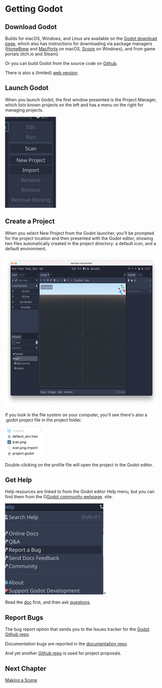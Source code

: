 # Getting Godot

## Download Godot

Builds for macOS, Windows, and Linux are available on the [Godot download page](https://godotengine.org/download),
which also has instructions for downloading via package managers ([HomeBrew](https://formulae.brew.sh/cask/godot#default) and [MacPorts](https://ports.macports.org/port/godot/) on macOS, [Scoop](https://scoop.sh/) on Windows),
and from game portals (itch.io and Steam).

Or you can build Godot from the source code on
[Github](https://github.com/godotengine/godot).

There is also a (limited) [web version](https://editor.godotengine.org/releases/latest/).

## Launch Godot

When you launch Godot, the first window presented is the Project Manager,
which lists known projects on the left and has a menu on the right for managing projects.

<img src="images/projectmanagermenu.png" height="300">

## Create a Project

When you select New Project from the Godot launcher, you'll be prompted for the project location and then presented with the Godot editor, showing two files automatically created in the project directory: a default icon, and a default environment.

<img src="images/newproject.png" height="500">

If you look in the file system on your computer, you'll see there's also a .godot project file in the project folder.

<img src="images/newprojectfiles.png" height="100">

Double-clicking on the profile file will open the project in the Godot editor.

## Get Help

Help resources are linked to from the Godot editor Help menu, but you can find them from the G[Godot community webpage](https://godotengine.org/community).
 site.

<img src="images/reportbug.png" height="300">>

Read the [doc](https://docs.godotengine.org/en/stable/) first, and then
ask [questions](https://godotengine.org/qa/).

## Report Bugs

The bug report option that sends you to the Issues tracker for the
[Godot Github repo](https://github.com/godotengine/godot/issues).

Documentation bugs are reported in the [documentation repo](https://github.com/godotengine/godot-docs/issues).

And yet another [Github repo](https://github.com/godotengine/godot-proposals) is used for project proposals.

## Next Chapter

[Making a Scene](../chapter2/README.md)



